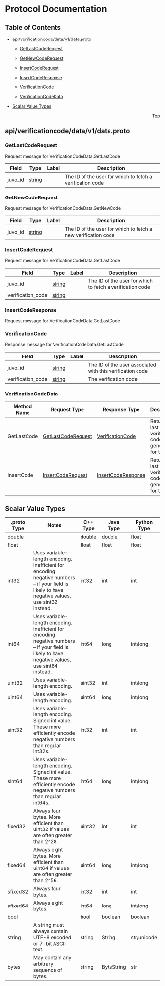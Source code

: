 # Protocol Documentation
<a name="top"></a>

## Table of Contents

- [api/verificationcode/data/v1/data.proto](#api/verificationcode/data/v1/data.proto)
    - [GetLastCodeRequest](#juvo.verificationcode.data.v1.GetLastCodeRequest)
    - [GetNewCodeRequest](#juvo.verificationcode.data.v1.GetNewCodeRequest)
    - [InsertCodeRequest](#juvo.verificationcode.data.v1.InsertCodeRequest)
    - [InsertCodeResponse](#juvo.verificationcode.data.v1.InsertCodeResponse)
    - [VerificationCode](#juvo.verificationcode.data.v1.VerificationCode)
  
  
  
    - [VerificationCodeData](#juvo.verificationcode.data.v1.VerificationCodeData)
  

- [Scalar Value Types](#scalar-value-types)



<a name="api/verificationcode/data/v1/data.proto"></a>
<p align="right"><a href="#top">Top</a></p>

## api/verificationcode/data/v1/data.proto



<a name="juvo.verificationcode.data.v1.GetLastCodeRequest"></a>

### GetLastCodeRequest
Request message for VerificationCodeData.GetLastCode


| Field | Type | Label | Description |
| ----- | ---- | ----- | ----------- |
| juvo_id | [string](#string) |  | The ID of the user for which to fetch a verification code |






<a name="juvo.verificationcode.data.v1.GetNewCodeRequest"></a>

### GetNewCodeRequest
Request message for VerificationCodeData.GetNewCode


| Field | Type | Label | Description |
| ----- | ---- | ----- | ----------- |
| juvo_id | [string](#string) |  | The ID of the user for which to fetch a new verification code |






<a name="juvo.verificationcode.data.v1.InsertCodeRequest"></a>

### InsertCodeRequest
Request message for VerificationCodeData.GetLastCode


| Field | Type | Label | Description |
| ----- | ---- | ----- | ----------- |
| juvo_id | [string](#string) |  | The ID of the user for which to fetch a verification code |
| verification_code | [string](#string) |  |  |






<a name="juvo.verificationcode.data.v1.InsertCodeResponse"></a>

### InsertCodeResponse
Request message for VerificationCodeData.GetLastCode






<a name="juvo.verificationcode.data.v1.VerificationCode"></a>

### VerificationCode
Response message for VerificationCodeData.GetLastCode


| Field | Type | Label | Description |
| ----- | ---- | ----- | ----------- |
| juvo_id | [string](#string) |  | The ID of the user associated with this verification code |
| verification_code | [string](#string) |  | The verification code |





 

 

 


<a name="juvo.verificationcode.data.v1.VerificationCodeData"></a>

### VerificationCodeData


| Method Name | Request Type | Response Type | Description |
| ----------- | ------------ | ------------- | ------------|
| GetLastCode | [GetLastCodeRequest](#juvo.verificationcode.data.v1.GetLastCodeRequest) | [VerificationCode](#juvo.verificationcode.data.v1.VerificationCode) | Returns the last verification code generated for this user |
| InsertCode | [InsertCodeRequest](#juvo.verificationcode.data.v1.InsertCodeRequest) | [InsertCodeResponse](#juvo.verificationcode.data.v1.InsertCodeResponse) | Returns the last verification code generated for this user |

 



## Scalar Value Types

| .proto Type | Notes | C++ Type | Java Type | Python Type |
| ----------- | ----- | -------- | --------- | ----------- |
| <a name="double" /> double |  | double | double | float |
| <a name="float" /> float |  | float | float | float |
| <a name="int32" /> int32 | Uses variable-length encoding. Inefficient for encoding negative numbers – if your field is likely to have negative values, use sint32 instead. | int32 | int | int |
| <a name="int64" /> int64 | Uses variable-length encoding. Inefficient for encoding negative numbers – if your field is likely to have negative values, use sint64 instead. | int64 | long | int/long |
| <a name="uint32" /> uint32 | Uses variable-length encoding. | uint32 | int | int/long |
| <a name="uint64" /> uint64 | Uses variable-length encoding. | uint64 | long | int/long |
| <a name="sint32" /> sint32 | Uses variable-length encoding. Signed int value. These more efficiently encode negative numbers than regular int32s. | int32 | int | int |
| <a name="sint64" /> sint64 | Uses variable-length encoding. Signed int value. These more efficiently encode negative numbers than regular int64s. | int64 | long | int/long |
| <a name="fixed32" /> fixed32 | Always four bytes. More efficient than uint32 if values are often greater than 2^28. | uint32 | int | int |
| <a name="fixed64" /> fixed64 | Always eight bytes. More efficient than uint64 if values are often greater than 2^56. | uint64 | long | int/long |
| <a name="sfixed32" /> sfixed32 | Always four bytes. | int32 | int | int |
| <a name="sfixed64" /> sfixed64 | Always eight bytes. | int64 | long | int/long |
| <a name="bool" /> bool |  | bool | boolean | boolean |
| <a name="string" /> string | A string must always contain UTF-8 encoded or 7-bit ASCII text. | string | String | str/unicode |
| <a name="bytes" /> bytes | May contain any arbitrary sequence of bytes. | string | ByteString | str |

